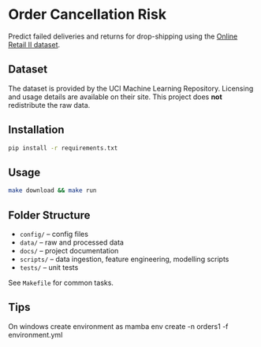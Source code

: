 # Order Cancellation Risk

Predict failed deliveries and returns for drop-shipping using the [Online Retail II dataset](https://archive.ics.uci.edu/ml/datasets/Online+Retail+II).

## Dataset
The dataset is provided by the UCI Machine Learning Repository. Licensing and usage details are available on their site. This project does **not** redistribute the raw data.

## Installation
```bash
pip install -r requirements.txt
```

## Usage
```bash
make download && make run
```

## Folder Structure
- `config/` – config files
- `data/` – raw and processed data
- `docs/` – project documentation
- `scripts/` – data ingestion, feature engineering, modelling scripts
- `tests/` – unit tests

See `Makefile` for common tasks.

## Tips
On windows create environment as mamba env create -n orders1 -f environment.yml

